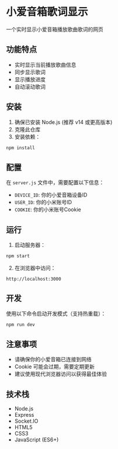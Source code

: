 # 小爱音箱歌词显示

一个实时显示小爱音箱播放歌曲歌词的网页

## 功能特点

- 实时显示当前播放歌曲信息
- 同步显示歌词
- 显示播放进度
- 自动滚动歌词

## 安装

1. 确保已安装 Node.js (推荐 v14 或更高版本)
2. 克隆此仓库
3. 安装依赖：
```bash
npm install
```

## 配置

在 `server.js` 文件中，需要配置以下信息：

- `DEVICE_ID`: 你的小爱音箱设备ID
- `USER_ID`: 你的小米账号ID
- `COOKIE`: 你的小米账号Cookie

## 运行

1. 启动服务器：
```bash
npm start
```

2. 在浏览器中访问：
```
http://localhost:3000
```

## 开发

使用以下命令启动开发模式（支持热重载）：
```bash
npm run dev
```

## 注意事项

- 请确保你的小爱音箱已连接到网络
- Cookie 可能会过期，需要定期更新
- 建议使用现代浏览器访问以获得最佳体验

## 技术栈

- Node.js
- Express
- Socket.IO
- HTML5
- CSS3
- JavaScript (ES6+) 
